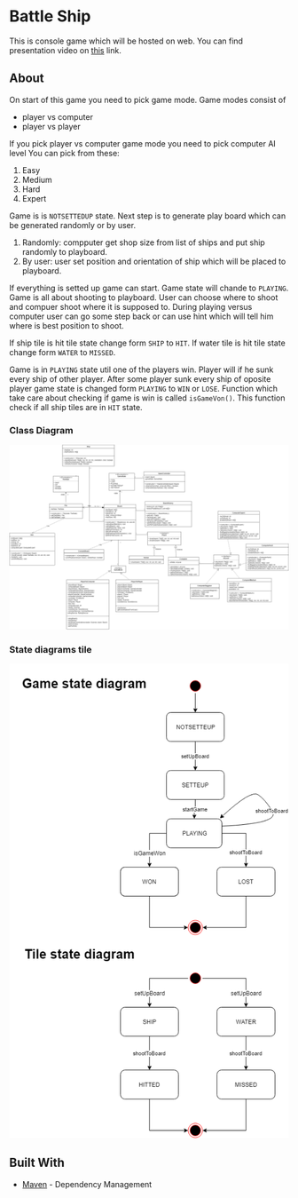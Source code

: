 # Battle Ship

This is console game which will be hosted on web.
You can find presentation video on [this](https://www.youtube.com/watch?v=A_AKI0MGDlw) link.

## About 

On start of this game you need to pick game mode.
Game modes consist of   
 * player vs computer
 * player vs player

If you pick player vs computer game mode you need to pick computer AI level
You can pick from these:     
1. Easy
2. Medium
3. Hard
4. Expert

Game is is  `NOTSETTEDUP` state.
Next step is to generate play board which can be generated randomly or by user.

1. Randomly: compputer get shop size from list of ships and put ship 
            randomly to playboard.
2. By user: user set position and orientation of ship which will be placed to playboard.            

If everything is setted up game can start. Game state will chande to `PLAYING`.
Game is all about shooting to playboard. User can choose where to shoot and compuer
shoot where it is supposed to.
During playing versus computer user can go some step back or can use hint
which will tell him where is best position to shoot.

If ship tile is hit tile state change form `SHIP` to `HIT`.
If water tile is hit tile state change form `WATER` to `MISSED`. 

Game is in `PLAYING` state util one of the players win.
Player will if he sunk every ship of other player. 
After some player sunk every ship of oposite player game state is changed form `PLAYING`
 to `WIN` or `LOSE`. 
Function which take care about checking if game is win is called `isGameVon()`.
This function check if all ship tiles are in `HIT` state.

### Class Diagram

![alt text](https://raw.githubusercontent.com/kubekbreha/BattleShips/master/res/ClassDiagram.png)

### State diagrams tile

![alt text](https://raw.githubusercontent.com/kubekbreha/BattleShips/master/res/StateDiagram.png)

## Built With

* [Maven](https://maven.apache.org/) - Dependency Management
